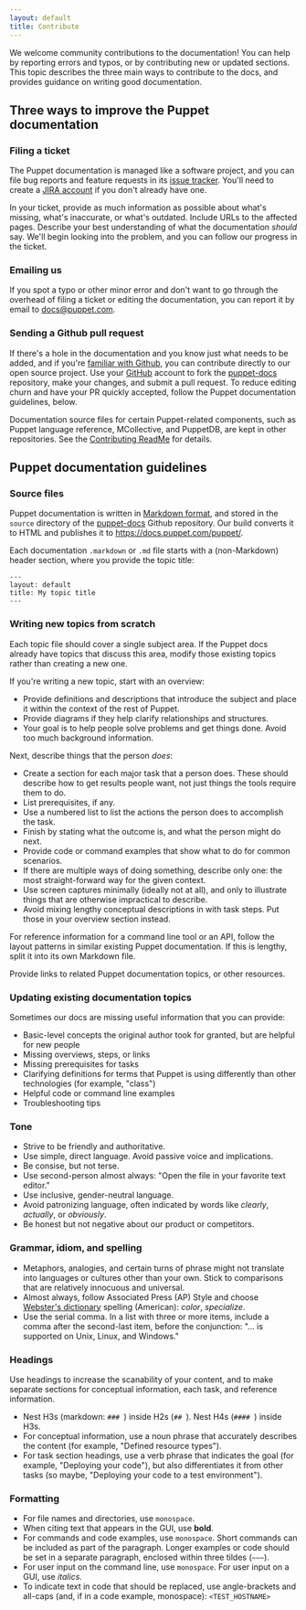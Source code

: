 ```yaml
---
layout: default
title: Contribute
---
```


We welcome community contributions to the documentation! You can help by reporting errors and typos, or by contributing new or updated sections. This topic describes the three main ways to contribute to the docs, and provides guidance on writing good documentation.

## Three ways to improve the Puppet documentation

### Filing a ticket

The Puppet documentation is managed like a software project, and you can file bug reports and feature requests in its
[issue tracker](https://tickets.puppetlabs.com/browse/DOCUMENT). You'll need to create a [JIRA account](https://tickets.puppetlabs.com/secure/Signup!default.jspa) if you don't already have one.

In your ticket, provide as much information as possible about what's missing, what's inaccurate, or what's outdated. Include URLs to the affected pages. Describe your best understanding of what the documentation _should_ say. We'll begin looking into the problem, and you can follow our progress in the ticket.

### Emailing us

If you spot a typo or other minor error and don't want to go through the overhead of filing a ticket or editing the documentation, you can report it by email to <docs@puppet.com>.

### Sending a Github pull request

If there's a hole in the documentation and you know just what needs to be added, and if you're [familiar with Github](http://learn.github.com/), you can contribute directly to our open source project. Use your [GitHub](http://github.com) account to fork the [puppet-docs](http://github.com/puppetlabs/puppet-docs) repository, make your changes, and submit a pull request. To reduce editing churn and have your PR quickly accepted, follow the Puppet documentation guidelines, below.

Documentation source files for certain Puppet-related components, such as Puppet language reference, MCollective, and PuppetDB, are kept in other repositories. See the [Contributing ReadMe](https://github.com/puppetlabs/puppet-docs/blob/master/CONTRIBUTING.md) for details.

## Puppet documentation guidelines

### Source files

Puppet documentation is written in [Markdown format](https://daringfireball.net/projects/markdown/syntax), and stored in the `source` directory of the [puppet-docs](http://github.com/puppetlabs/puppet-docs) Github repository. Our build converts it to HTML and publishes it to <https://docs.puppet.com/puppet/>. 

Each documentation `.markdown` or `.md` file starts with a (non-Markdown) header section, where you provide the topic title:

```
---
layout: default
title: My topic title
---
```

### Writing new topics from scratch

Each topic file should cover a single subject area. If the Puppet docs already have topics that discuss this area, modify those existing topics rather than creating a new one.

If you're writing a new topic, start with an overview:

- Provide definitions and descriptions that introduce the subject and place it within the context of the rest of Puppet.
- Provide diagrams if they help clarify relationships and structures. 
- Your goal is to help people solve problems and get things done. Avoid too much background information.

Next, describe things that the person *does*:

- Create a section for each major task that a person does. These should describe how to get results people want, not just things the tools require them to do.
- List prerequisites, if any. 
- Use a numbered list to list the actions the person does to accomplish the task. 
- Finish by stating what the outcome is, and what the person might do next. 
- Provide code or command examples that show what to do for common scenarios.
- If there are multiple ways of doing something, describe only one: the most straight-forward way for the given context. 
- Use screen captures minimally (ideally not at all), and only to illustrate things that are otherwise impractical to describe. 
- Avoid mixing lengthy conceptual descriptions in with task steps. Put those in your overview section instead.

For reference information for a command line tool or an API, follow the layout patterns in similar existing Puppet documentation. If this is lengthy, split it into its own Markdown file.

Provide links to related Puppet documentation topics, or other resources.

### Updating existing documentation topics

Sometimes our docs are missing useful information that you can provide:

- Basic-level concepts the original author took for granted, but are helpful for new people
- Missing overviews, steps, or links
- Missing prerequisites for tasks
- Clarifying definitions for terms that Puppet is using differently than other technologies (for example, "class")
- Helpful code or command line examples
- Troubleshooting tips

### Tone

- Strive to be friendly and authoritative.
- Use simple, direct language. Avoid passive voice and implications.
- Be consise, but not terse.
- Use second-person almost always: "Open the file in your favorite text editor."
- Use inclusive, gender-neutral language.
- Avoid patronizing language, often indicated by words like _clearly_, _actually_, or _obviously_.
- Be honest but not negative about our product or competitors.

### Grammar, idiom, and spelling

- Metaphors, analogies, and certain turns of phrase might not translate into languages or cultures other than your own. Stick to comparisons that are relatively innocuous and universal.
- Almost always, follow Associated Press (AP) Style and choose [Webster's dictionary](http://www.merriam-webster.com/) spelling (American): _color_, _specialize_.
- Use the serial comma. In a list with three or more items, include a comma after the second-last item, before the conjunction: "... is supported on Unix, Linux, and Windows."

### Headings

Use headings to increase the scanability of your content, and to make separate sections for conceptual information, each task, and reference information. 

- Nest H3s (markdown: `### `) inside H2s (`## `). Nest H4s (`#### `) inside H3s. 
- For conceptual information, use a noun phrase that accurately describes the content (for example, "Defined resource types"). 
- For task section headings, use a verb phrase that indicates the goal (for example, "Deploying your code"), but also differentiates it from other tasks (so maybe, "Deploying your code to a test environment").

### Formatting

- For file names and directories, use `monospace`.
- When citing text that appears in the GUI, use **bold**.
- For commands and code examples, use `monospace`. Short commands can be included as part of the paragraph. Longer examples or code should be set in a separate paragraph, enclosed within three tildes (`~~~`).
- For user input on the command line, use `monospace`. For user input on a GUI, use _italics_.
- To indicate text in code that should be replaced, use angle-brackets and all-caps (and, if in a code example, monospace): `<TEST_HOSTNAME>`

